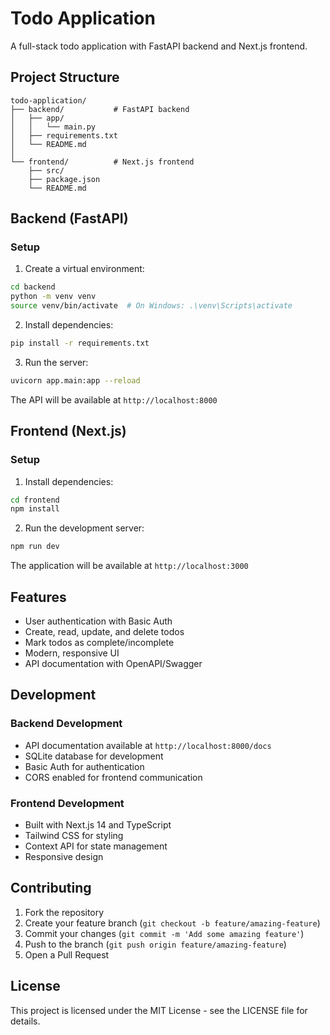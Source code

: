 # Todo Application

A full-stack todo application with FastAPI backend and Next.js frontend.

## Project Structure

```
todo-application/
├── backend/           # FastAPI backend
│   ├── app/
│   │   └── main.py
│   ├── requirements.txt
│   └── README.md
│
└── frontend/          # Next.js frontend
    ├── src/
    ├── package.json
    └── README.md
```

## Backend (FastAPI)

### Setup

1. Create a virtual environment:
```bash
cd backend
python -m venv venv
source venv/bin/activate  # On Windows: .\venv\Scripts\activate
```

2. Install dependencies:
```bash
pip install -r requirements.txt
```

3. Run the server:
```bash
uvicorn app.main:app --reload
```

The API will be available at `http://localhost:8000`

## Frontend (Next.js)

### Setup

1. Install dependencies:
```bash
cd frontend
npm install
```

2. Run the development server:
```bash
npm run dev
```

The application will be available at `http://localhost:3000`

## Features

- User authentication with Basic Auth
- Create, read, update, and delete todos
- Mark todos as complete/incomplete
- Modern, responsive UI
- API documentation with OpenAPI/Swagger

## Development

### Backend Development

- API documentation available at `http://localhost:8000/docs`
- SQLite database for development
- Basic Auth for authentication
- CORS enabled for frontend communication

### Frontend Development

- Built with Next.js 14 and TypeScript
- Tailwind CSS for styling
- Context API for state management
- Responsive design

## Contributing

1. Fork the repository
2. Create your feature branch (`git checkout -b feature/amazing-feature`)
3. Commit your changes (`git commit -m 'Add some amazing feature'`)
4. Push to the branch (`git push origin feature/amazing-feature`)
5. Open a Pull Request

## License

This project is licensed under the MIT License - see the LICENSE file for details.
